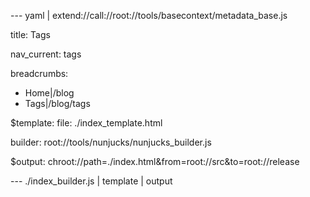 --- yaml | extend://call://root://tools/basecontext/metadata_base.js

title: Tags

nav_current: tags

breadcrumbs:
  - Home|/blog
  - Tags|/blog/tags

$template:
  file: ./index_template.html
  
  builder: root://tools/nunjucks/nunjucks_builder.js

$output: chroot://path=./index.html&from=root://src&to=root://release

--- ./index_builder.js | template | output
